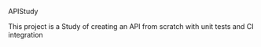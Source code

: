 APIStudy

This project is a Study of creating an API from scratch with unit tests and CI integration